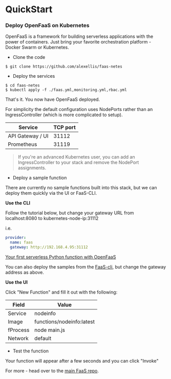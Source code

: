 QuickStart
==========

### Deploy OpenFaaS on Kubernetes

OpenFaaS is a framework for building serverless applications with the power of containers. Just bring your favorite orchestration platform - Docker Swarm or Kubernetes.

* Clone the code

```
$ git clone https://github.com/alexellis/faas-netes
```

* Deploy the services

```
$ cd faas-netes
$ kubectl apply -f ./faas.yml,monitoring.yml,rbac.yml
```

That's it. You now have OpenFaaS deployed.

For simplicity the default configuration uses NodePorts rather than an IngressController (which is more complicated to setup).

| Service           | TCP port |
--------------------|----------|
| API Gateway / UI  | 31112    |
| Prometheus        | 31119    |

> If you're an advanced Kubernetes user, you can add an IngressController to your stack and remove the NodePort assignments.

* Deploy a sample function

There are currently no sample functions built into this stack, but we can deploy them quickly via the UI or FaaS-CLI.

**Use the CLI**

Follow the tutorial below, but change your gateway URL from localhost:8080 to kubernetes-node-ip:31112

i.e.

```yaml
provider:  
  name: faas
  gateway: http://192.168.4.95:31112
```

[Your first serverless Python function with OpenFaaS](https://blog.alexellis.io/first-faas-python-function/)

You can also deploy the samples from the [FaaS-cli](https://github.com/alexellis/faas-cli), but change the gateway address as above.

**Use the UI**

Click "New Function" and fill it out with the following:

| Field      | Value                        |
-------------|------------------------------|
| Service    | nodeinfo                     |
| Image      | functions/nodeinfo:latest    |
| fProcess   | node main.js                 |
| Network    | default                      |

* Test the function

Your function will appear after a few seconds and you can click "Invoke"

For more - head over to the [main FaaS repo](https://github.com/alexellis/faas).
